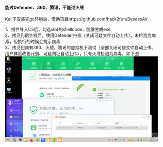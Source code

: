 #### 能过Defender、360、腾讯，不能过火绒

Kali下安装完go环境后，借助项目https://github.com/hack2fun/BypassAV

1、插件导入CS后，勾选x64的shellcode，能够生成exe  
2、拷贝到宿主机后，使用Defender扫描（关闭可疑文件自动上传），未检测为病毒，但执行的时候会提示病毒  
3、拷贝到装有360、火绒、腾讯的虚拟机下测试（全部关闭可疑文件自动上传、用户体验改善计划、可疑网址自动上传），只有火绒检测为病毒，如下图  
![image](./pic/1.png)  
